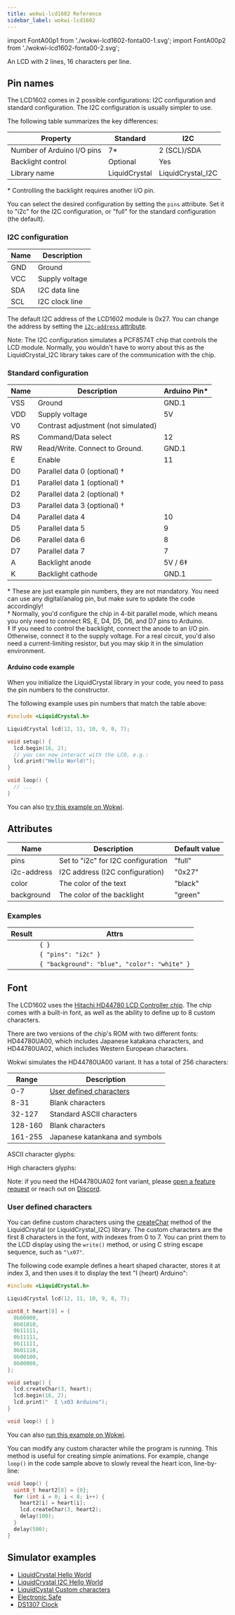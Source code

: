 ```yaml
---
title: wokwi-lcd1602 Reference
sidebar_label: wokwi-lcd1602
---
```


import FontA00p1 from './wokwi-lcd1602-fonta00-1.svg';
import FontA00p2 from './wokwi-lcd1602-fonta00-2.svg';

An LCD with 2 lines, 16 characters per line.

<wokwi-lcd1602 text=" wokwi-lcd1602" />

## Pin names

The LCD1602 comes in 2 possible configurations: I2C configuration and standard configuration. The I2C configuration is usually simpler to use.

The following table summarizes the key differences:

| Property                   | Standard      | I2C               |
| -------------------------- | ------------- | ----------------- |
| Number of Arduino I/O pins | 7\*           | 2 (SCL)/SDA       |
| Backlight control          | Optional      | Yes               |
| Library name               | LiquidCrystal | LiquidCrystal_I2C |

\* Controlling the backlight requires another I/O pin.

You can select the desired configuration by setting the `pins` attribute. Set it to "i2c" for the I2C configuration, or "full" for the standard configuration (the default).

### I2C configuration

| Name | Description    |
| ---- | -------------- |
| GND  | Ground         |
| VCC  | Supply voltage |
| SDA  | I2C data line  |
| SCL  | I2C clock line |

The default I2C address of the LCD1602 module is 0x27. You can change the address by setting the [`i2c-address` attribute](#attributes).

Note: The I2C configuration simulates a PCF8574T chip that controls the LCD module. Normally, you wouldn't have to worry about this as the LiquidCrystal_I2C library takes care of the communication with the chip.

### Standard configuration

| Name | Description                         | Arduino Pin\* |
| ---- | ----------------------------------- | ------------- |
| VSS  | Ground                              | GND.1         |
| VDD  | Supply voltage                      | 5V            |
| V0   | Contrast adjustment (not simulated) |               |
| RS   | Command/Data select                 | 12            |
| RW   | Read/Write. Connect to Ground.      | GND.1         |
| E    | Enable                              | 11            |
| D0   | Parallel data 0 (optional) †        |               |
| D1   | Parallel data 1 (optional) †        |               |
| D2   | Parallel data 2 (optional) †        |               |
| D3   | Parallel data 3 (optional) †        |               |
| D4   | Parallel data 4                     | 10            |
| D5   | Parallel data 5                     | 9             |
| D6   | Parallel data 6                     | 8             |
| D7   | Parallel data 7                     | 7             |
| A    | Backlight anode                     | 5V / 6‡       |
| K    | Backlight cathode                   | GND.1         |

\* These are just example pin numbers, they are not mandatory. You need can use any digital/analog pin, but make sure to update the code accordingly!  
† Normally, you'd configure the chip in 4-bit parallel mode, which means you only need to connect RS, E, D4, D5, D6, and D7 pins to Arduino.  
‡ If you need to control the backlight, connect the anode to an I/O pin. Otherwise, connect it to the supply voltage. For a real circuit, you'd also
need a current-limiting resistor, but you may skip it in the simulation environment.

#### Arduino code example

When you initialize the LiquidCrystal library in your code, you need to pass the pin numbers to the constructor.

The following example uses pin numbers that match the table above:

```cpp
#include <LiquidCrystal.h>

LiquidCrystal lcd(12, 11, 10, 9, 8, 7);

void setup() {
  lcd.begin(16, 2);
  // you can now interact with the LCD, e.g.:
  lcd.print("Hello World!");
}

void loop() {
  // ...
}
```

You can also [try this example on Wokwi](https://wokwi.com/projects/294342288335700490).

## Attributes

| Name        | Description                        | Default value |
| ----------- | ---------------------------------- | ------------- |
| pins        | Set to "i2c" for I2C configuration | "full"        |
| i2c-address | I2C address (I2C configuration)    | "0x27"        |
| color       | The color of the text              | "black"       |
| background  | The color of the backlight         | "green"       |

### Examples

| Result                                                                | Attrs                                        |
| --------------------------------------------------------------------- | -------------------------------------------- |
| <wokwi-lcd1602 text="Hello World!" />                                 | `{ }`                                        |
| <wokwi-lcd1602 text="Hello World!" pins="i2c" />                      | `{ "pins": "i2c" }`                          |
| <wokwi-lcd1602 background="blue" color="white" text="Hello World!" /> | `{ "background": "blue", "color": "white" }` |

## Font

The LCD1602 uses the [Hitachi HD44780 LCD Controller chip](https://en.wikipedia.org/wiki/Hitachi_HD44780_LCD_controller).
The chip comes with a built-in font, as well as the ability to define up to 8 custom characters.

There are two versions of the chip's ROM with two different fonts: HD44780UA00, which includes Japanese katakana characters,
and HD44780UA02, which includes Western European characters.

Wokwi simulates the HD44780UA00 variant. It has a total of 256 characters:

| Range   | Description                                         |
| ------- | --------------------------------------------------- |
| 0-7     | [User defined characters](#user-defined-characters) |
| 8-31    | Blank characters                                    |
| 32-127  | Standard ASCII characters                           |
| 128-160 | Blank characters                                    |
| 161-255 | Japanese katankana and symbols                      |

ASCII character glyphs:

<FontA00p1 className="svg-font-table" />

High characters glyphs:

<FontA00p2 className="svg-font-table"  />

Note: if you need the HD44780UA02 font variant, please [open a feature request](https://github.com/wokwi/wokwi-features/issues/new) or
reach out on [Discord](https://wokwi.com/discord).

### User defined characters

You can define custom characters using the [createChar](https://www.arduino.cc/en/Reference/LiquidCrystalCreateChar) method of the LiquidCrsytal (or LiquidCrystal_I2C) library. The custom characters are the first 8 characters in the font, with indexes from 0 to 7. You can print them to the LCD
display using the `write()` method, or using C string escape sequence, such as `"\x07"`.

The following code example defines a heart shaped character, stores it at index 3, and then uses it to display the text "I (heart) Arduino":

```cpp
#include <LiquidCrystal.h>

LiquidCrystal lcd(12, 11, 10, 9, 8, 7);

uint8_t heart[8] = {
  0b00000,
  0b01010,
  0b11111,
  0b11111,
  0b11111,
  0b01110,
  0b00100,
  0b00000,
};

void setup() {
  lcd.createChar(3, heart);
  lcd.begin(16, 2);
  lcd.print("  I \x03 Arduino");
}

void loop() { }
```

You can also [run this example on Wokwi](https://wokwi.com/projects/294395602645549578).

You can modify any custom character while the program is running. This method is useful for
creating simple animations. For example, change `loop()` in the code sample above to slowly
reveal the heart icon, line-by-line:

```cpp
void loop() {
  uint8_t heart2[8] = {0};
  for (int i = 0; i < 8; i++) {
    heart2[i] = heart[i];
    lcd.createChar(3, heart2);
    delay(100);
  }
  delay(500);
}
```

## Simulator examples

- [LiquidCrystal Hello World](https://wokwi.com/projects/294342288335700490)
- [LiquidCrystal I2C Hello World](https://wokwi.com/projects/344891772964438612)
- [LiquidCystal Custom characters](https://wokwi.com/projects/294395602645549578)
- [Electronic Safe](https://wokwi.com/projects/344891391763022419)
- [DS1307 Clock](https://wokwi.com/projects/298783436806554120)
